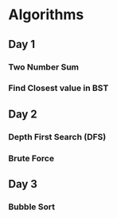# Algorithms

## Day 1

### Two Number Sum
### Find Closest value in BST 


## Day 2

### Depth First Search (DFS)
### Brute Force


## Day 3

### Bubble Sort